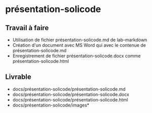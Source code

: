 # présentation-solicode

## Travail à faire

- Utilisation de fichier présentation-solicode.md de lab-markdown
- Création d'un document avec MS Word qui avec le contenue de présentation-solicode.md
- Enregistrement de fichier présentation-solicode.docx comme présentation-solicode.html 

## Livrable

- docs/présentation-solicode/présentation-solicode.md
- docs/présentation-solicode/présentation-solicode.docx
- docs/présentation-solicode/présentation-solicode.html
- docs/présentation-solicode/images*